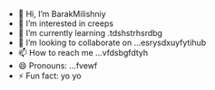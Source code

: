 - 👋 Hi, I’m BarakMilishniy
- 👀 I’m interested in creeps
- 🌱 I’m currently learning .tdshstrhsrdbg
- 💞️ I’m looking to collaborate on ...esrysdxuyfytihub
- 📫 How to reach me ...vfdsbgfdtyh
- 😄 Pronouns: ...fvewf
- ⚡ Fun fact: yo yo 
<!--
BarakMilishniy/BarakMilishniy is a ✨ special ✨ repository because its `README.md` (this file) appears on your GitHub profile.
You can click the Preview link to take a look at your changes.
--
